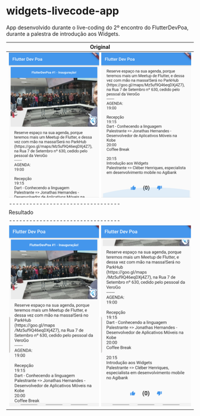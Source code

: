 # widgets-livecode-app
App desenvolvido durante o live-coding do 2º encontro do FlutterDevPoa, durante a palestra de introdução aos Widgets.

| Original                         |  
| ---------------------------------|
| ![original](images/Template.png) |
| ---------------------------------|
| Resultado                        |  
| ---------------------------------|
| ![resultado](images/App.png)     |
